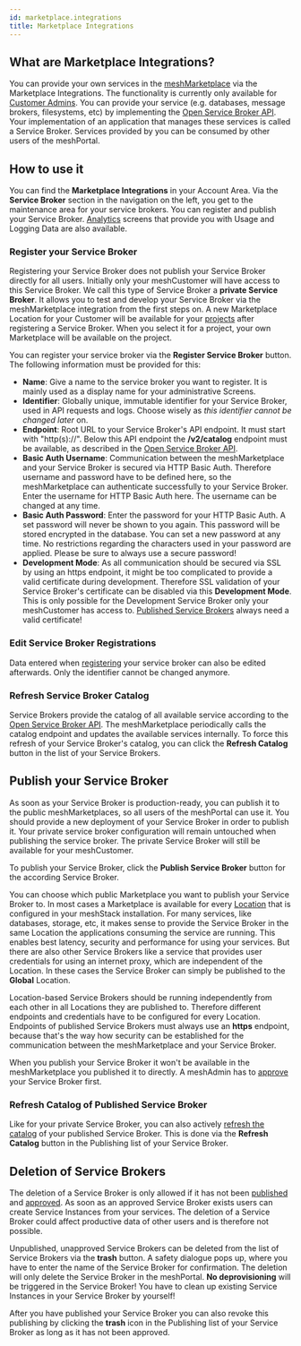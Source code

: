 ```yaml
---
id: marketplace.integrations
title: Marketplace Integrations
---
```

## What are Marketplace Integrations?

You can provide your own services in the [meshMarketplace](marketplace.index.md) via the Marketplace Integrations. The functionality is currently
only available for [Customer Admins](meshcloud.customer.md#manage-groups-of-assigned-users).
You can provide your service (e.g. databases, message brokers, filesystems, etc) by implementing the [Open Service Broker API](https://www.openservicebrokerapi.org/). Your implementation of an application that manages these services is called a Service Broker. Services provided by you can be consumed by other users of the meshPortal.

## How to use it

You can find the **Marketplace Integrations** in your Account Area. Via the **Service Broker** section in the navigation on the left, you get to the maintenance area for your service brokers. You can register and publish your Service Broker. [Analytics](marketplace.analytics.md) screens that provide you with Usage and Logging Data are also available.

### Register your Service Broker

Registering your Service Broker does not publish your Service Broker directly for all users. Initially only your meshCustomer will have access to this Service Broker. We call this type of Service Broker a **private Service Broker**. It allows you to test and develop your Service Broker via the meshMarketplace integration from the first steps on. A new Marketplace Location for your Customer will be available for your [projects](meshcloud.project.md#add-remove-locations-from-a-meshproject) after registering a Service Broker. When you select it for a project, your own Marketplace will be available on the project.

You can register your service broker via the **Register Service Broker** button. The following information must be provided for this:

- **Name**: Give a name to the service broker you want to register. It is mainly used as a display name for your administrative Screens.
- **Identifier**: Globally unique, immutable identifier for your Service Broker, used in API requests and logs. Choose wisely as *this identifier cannot be changed later* on.
- **Endpoint**: Root URL to your Service Broker's API endpoint. It must start with "http(s)://". Below this API endpoint the **/v2/catalog** endpoint must be available, as described in the [Open Service Broker API](https://github.com/openservicebrokerapi/servicebroker/blob/master/spec.md#catalog-management).
- **Basic Auth Username**: Communication between the meshMarketplace and your Service Broker is secured via HTTP Basic Auth. Therefore username and password have to be defined here, so the meshMarketplace can authenticate successfully to your Service Broker. Enter the username for HTTP Basic Auth here. The username can be changed at any time.
- **Basic Auth Password**: Enter the password for your HTTP Basic Auth. A set password will never be shown to you again. This password will be stored encrypted in the database. You can set a new password at any time. No restrictions regarding the characters used in your password are applied. Please be sure to always use a secure password!
- **Development Mode**: As all communication should be secured via SSL by using an https endpoint, it might be too complicated to provide a valid certificate during development. Therefore SSL validation of your Service Broker's certificate can be disabled via this **Development Mode**. This is only possible for the Development Service Broker only your meshCustomer has access to. [Published Service Brokers](#publish-your-service-broker) always need a valid certificate!

### Edit Service Broker Registrations

Data entered when [registering](#register-your-service-broker) your service broker can also be edited afterwards. Only the identifier cannot be changed anymore.

### Refresh Service Broker Catalog

Service Brokers provide the catalog of all available service according to the [Open Service Broker API](https://github.com/openservicebrokerapi/servicebroker/blob/master/spec.md#catalog-management). The meshMarketplace periodically calls the catalog endpoint and updates the available services internally. To force this refresh of your Service Broker's catalog, you can click the **Refresh Catalog** button in the list of your Service Brokers.

## Publish your Service Broker

As soon as your Service Broker is production-ready, you can publish it to the public meshMarketplaces, so all users of the meshPortal can use it. You should provide a new deployment of your Service Broker in order to publish it. Your private service broker configuration will remain untouched when publishing the service broker. The private Service Broker will still be available for your meshCustomer.

To publish your Service Broker, click the **Publish Service Broker** button for the according Service Broker.

You can choose which public Marketplace you want to publish your Service Broker to. In most cases a Marketplace is available for every [Location](meshstack.platform-location.md) that is configured in your meshStack installation. For many services, like databases, storage, etc, it makes sense to provide the Service Broker in the same Location the applications consuming the service are running. This enables best latency, security and performance for using your services. But there are also other Service Brokers like a service that provides user credentials for using an internet proxy, which are independent of the Location. In these cases the Service Broker can simply be published to the **Global** Location.

Location-based Service Brokers should be running independently from each other in all Locations they are published to. Therefore different endpoints and credentials have to be configured for every Location. Endpoints of published Service Brokers must always use an **https** endpoint, because that's the way how security can be established for the communication between the meshMarketplace and your Service Broker.

When you publish your Service Broker it won't be available in the meshMarketplace you published it to directly. A meshAdmin has to [approve](administration.service-brokers.md#approve-service-broker) your Service Broker first.

### Refresh Catalog of Published Service Broker

Like for your private Service Broker, you can also actively [refresh the catalog](#refresh-service-broker-catalog) of your published Service Broker. This is done via the **Refresh Catalog** button in the Publishing list of your Service Broker.

## Deletion of Service Brokers

The deletion of a Service Broker is only allowed if it has not been [published](#publish-your-service-broker) and [approved](administration.service-brokers.md#approve-service-broker). As soon as an approved Service Broker exists users can create Service Instances from your services. The deletion of a Service Broker could affect productive data of other users and is therefore not possible.

Unpublished, unapproved Service Brokers can be deleted from the list of Service Brokers via the **trash** button. A safety dialogue pops up, where you have to enter the name of the Service Broker for confirmation. The deletion will only delete the Service Broker in the meshPortal. **No deprovisioning** will be triggered in the Service Broker! You have to clean up existing Service Instances in your Service Broker by yourself!

After you have published your Service Broker you can also revoke this publishing by clicking the **trash** icon in the Publishing list of your Service Broker as long as it has not been approved.
